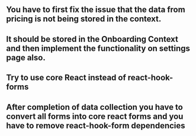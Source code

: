 ## You have to first fix the issue that the data from pricing is not being stored in the context.
## It should be stored in the Onboarding Context and then implement the functionality on settings page also.
## Try to use core React instead of react-hook-forms
## After completion of data collection you have to convert all forms into core react forms and you have to remove react-hook-form dependencies
